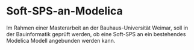 # Soft-SPS-an-Modelica
Im Rahmen einer Masterarbeit an der Bauhaus-Universität Weimar, soll in der Bauinformatik geprüft werden, ob eine Soft-SPS an ein bestehendes Modelica Modell angebunden werden kann.
